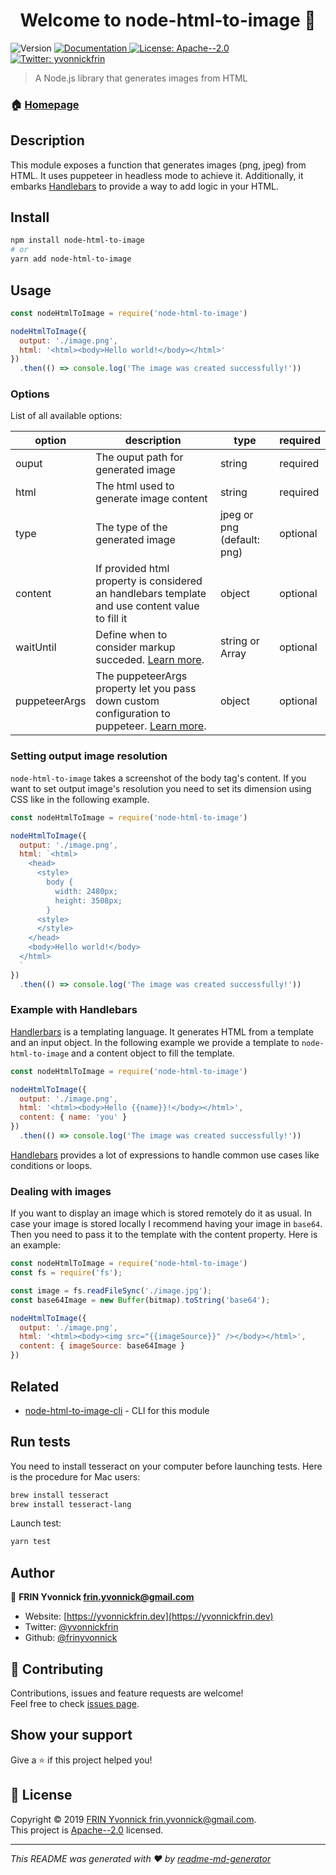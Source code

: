 <h1 align="center">Welcome to node-html-to-image 🌄</h1>
<p>
  <img alt="Version" src="https://img.shields.io/badge/version-0.0.1-blue.svg?cacheSeconds=2592000" />
  <a href="https://github.com/frinyvonnick/node-html-to-image#readme" target="_blank">
    <img alt="Documentation" src="https://img.shields.io/badge/documentation-yes-brightgreen.svg" />
  </a>
  <a href="https://github.com/frinyvonnick/node-html-to-image/blob/master/LICENSE" target="_blank">
    <img alt="License: Apache--2.0" src="https://img.shields.io/badge/License-Apache--2.0-yellow.svg" />
  </a>
  <a href="https://twitter.com/yvonnickfrin" target="_blank">
    <img alt="Twitter: yvonnickfrin" src="https://img.shields.io/twitter/follow/yvonnickfrin.svg?style=social" />
  </a>
</p>

> A Node.js library that generates images from HTML

### 🏠 [Homepage](https://github.com/frinyvonnick/node-html-to-image)


## Description

This module exposes a function that generates images (png, jpeg) from HTML. It uses puppeteer in headless mode to achieve it. Additionally, it embarks [Handlebars](https://handlebarsjs.com/) to provide a way to add logic in your HTML.

## Install

```sh
npm install node-html-to-image
# or
yarn add node-html-to-image
```

## Usage

```js
const nodeHtmlToImage = require('node-html-to-image')

nodeHtmlToImage({
  output: './image.png',
  html: '<html><body>Hello world!</body></html>'
})
  .then(() => console.log('The image was created successfully!'))
```

### Options

List of all available options:

| option                  | description                                                                                     | type                       | required    |
|-------------------------|-------------------------------------------------------------------------------------------------|----------------------------|-------------|
| ouput                   | The ouput path for generated image                                                              | string                     | required    |
| html                    | The html used to generate image content                                                         | string                     | required    |
| type                    | The type of the generated image                                                                 | jpeg or png (default: png) | optional    |
| content                 | If provided html property is considered an handlebars template and use content value to fill it | object                     | optional    |
| waitUntil               | Define when to consider markup succeded. [Learn more](https://github.com/puppeteer/puppeteer/blob/master/docs/api.md#pagesetcontenthtml-options).                                                        | string or Array<string>    | optional    |
| puppeteerArgs           | The puppeteerArgs property let you pass down custom configuration to puppeteer. [Learn more](https://github.com/puppeteer/puppeteer/blob/master/docs/api.md#puppeteerlaunchoptions).                  | object                     | optional    |

### Setting output image resolution

`node-html-to-image` takes a screenshot of the body tag's content. If you want to set output image's resolution you need to set its dimension using CSS like in the following example.

```js
const nodeHtmlToImage = require('node-html-to-image')

nodeHtmlToImage({
  output: './image.png',
  html: `<html>
    <head>
      <style>
        body {
          width: 2480px;
          height: 3508px;
        }
      <style>
      </style>
    </head>
    <body>Hello world!</body>
  </html>
  `
})
  .then(() => console.log('The image was created successfully!'))
```

### Example with Handlebars

[Handlerbars](https://handlebarsjs.com/) is a templating language. It generates HTML from a template and an input object. In the following example we provide a template to `node-html-to-image` and a content object to fill the template.

```js
const nodeHtmlToImage = require('node-html-to-image')

nodeHtmlToImage({
  output: './image.png',
  html: '<html><body>Hello {{name}}!</body></html>',
  content: { name: 'you' }
})
  .then(() => console.log('The image was created successfully!'))
```

[Handlebars](https://handlebarsjs.com/) provides a lot of expressions to handle common use cases like conditions or loops.

### Dealing with images

If you want to display an image which is stored remotely do it as usual. In case your image is stored locally I recommend having your image in `base64`. Then you need to pass it to the template with the content property. Here is an example:

```js
const nodeHtmlToImage = require('node-html-to-image')
const fs = require('fs');

const image = fs.readFileSync('./image.jpg');
const base64Image = new Buffer(bitmap).toString('base64');

nodeHtmlToImage({
  output: './image.png',
  html: '<html><body><img src="{{imageSource}}" /></body></html>',
  content: { imageSource: base64Image }
})
```

## Related

- [node-html-to-image-cli](https://github.com/frinyvonnick/node-html-to-image-cli) - CLI for this module

## Run tests

You need to install tesseract on your computer before launching tests. Here is the procedure for Mac users:

```sh
brew install tesseract
brew install tesseract-lang
```

Launch test:

```sh
yarn test
```

## Author

👤 **FRIN Yvonnick <frin.yvonnick@gmail.com>**

* Website: [https://yvonnickfrin.dev](https://yvonnickfrin.dev)
* Twitter: [@yvonnickfrin](https://twitter.com/yvonnickfrin)
* Github: [@frinyvonnick](https://github.com/frinyvonnick)

## 🤝 Contributing

Contributions, issues and feature requests are welcome!<br />Feel free to check [issues page](https://github.com/frinyvonnick/node-html-to-image/issues).

## Show your support

Give a ⭐️ if this project helped you!

## 📝 License

Copyright © 2019 [FRIN Yvonnick <frin.yvonnick@gmail.com>](https://github.com/frinyvonnick).<br />
This project is [Apache--2.0](https://github.com/frinyvonnick/node-html-to-image/blob/master/LICENSE) licensed.

***
_This README was generated with ❤️ by [readme-md-generator](https://github.com/kefranabg/readme-md-generator)_
